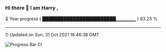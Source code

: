 ### Hi there 👋 I am Harry , 

⏳ Year progress { ████████████████████████▁▁▁▁▁▁ } 83.23 %

---

⏰ Updated on Sun, 31 Oct 2021 18:46:38 GMT

![Progress Bar CI](https://github.com/duykhang68/duykhang68/workflows/Progress%20Bar%20CI/badge.svg)
